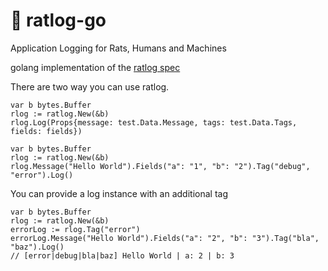 # :rat: ratlog-go

Application Logging for Rats, Humans and Machines

golang implementation of the [ratlog spec](https://github.com/ratlog/ratlog-spec)

There are two way you can use ratlog.

```golang
var b bytes.Buffer
rlog := ratlog.New(&b)
rlog.Log(Props{message: test.Data.Message, tags: test.Data.Tags, fields: fields})
```

```golang
var b bytes.Buffer
rlog := ratlog.New(&b)
rlog.Message("Hello World").Fields("a": "1", "b": "2").Tag("debug", "error").Log()
```

You can provide a log instance with an additional tag

```golang
var b bytes.Buffer
rlog := ratlog.New(&b)
errorLog := rlog.Tag("error")
errorLog.Message("Hello World").Fields("a": "2", "b": "3").Tag("bla", "baz").Log()
// [error|debug|bla|baz] Hello World | a: 2 | b: 3
```
